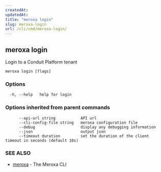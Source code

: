 ```yaml
---
createdAt: 
updatedAt: 
title: "meroxa login"
slug: meroxa-login
url: /cli/cmd/meroxa-login/
---
```

## meroxa login

Login to a Conduit Platform tenant

```
meroxa login [flags]
```

### Options

```
  -h, --help   help for login
```

### Options inherited from parent commands

```
      --api-url string           API url
      --cli-config-file string   meroxa configuration file
      --debug                    display any debugging information
      --json                     output json
      --timeout duration         set the duration of the client timeout in seconds (default 10s)
```

### SEE ALSO

* [meroxa](/cli/cmd/meroxa/)	 - The Meroxa CLI

